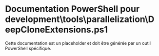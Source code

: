 # Documentation PowerShell pour development\tools\parallelization\DeepCloneExtensions.ps1

Cette documentation est un placeholder et doit être générée par un outil PowerShell spécifique.
